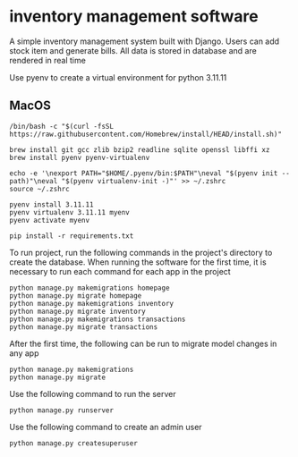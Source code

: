 # inventory management software
A simple inventory management system built with Django.
Users can add stock item and generate bills. All data is stored in database and are rendered in real time

Use pyenv to create a virtual environment for python 3.11.11
## MacOS
```
/bin/bash -c "$(curl -fsSL https://raw.githubusercontent.com/Homebrew/install/HEAD/install.sh)"

brew install git gcc zlib bzip2 readline sqlite openssl libffi xz
brew install pyenv pyenv-virtualenv

echo -e '\nexport PATH="$HOME/.pyenv/bin:$PATH"\neval "$(pyenv init --path)"\neval "$(pyenv virtualenv-init -)"' >> ~/.zshrc
source ~/.zshrc

pyenv install 3.11.11
pyenv virtualenv 3.11.11 myenv
pyenv activate myenv

pip install -r requirements.txt

```
To run project, run the following commands in the project's directory to create the database. When running the software for the first time, it is necessary to run each command for each app in the project
```
python manage.py makemigrations homepage
python manage.py migrate homepage
python manage.py makemigrations inventory
python manage.py migrate inventory
python manage.py makemigrations transactions
python manage.py migrate transactions
```
After the first time, the following can be run to migrate model changes in any app
```
python manage.py makemigrations
python manage.py migrate
```
Use the following command to run the server
```
python manage.py runserver
```
Use the following command to create an admin user 
```
python manage.py createsuperuser
```
